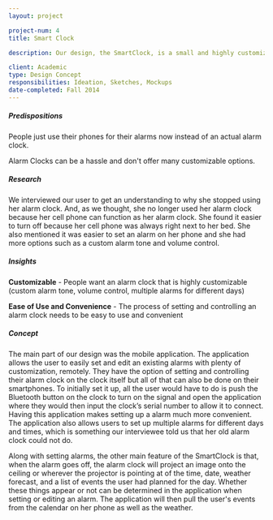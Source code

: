 ```yaml
---
layout: project

project-num: 4
title: Smart Clock

description: Our design, the SmartClock, is a small and highly customizable alarm clock that works with your mobile phone to get you up and motivated for your day. The small device features a projector mounted on top of a clock. The Bluetooth enabled device works with the SmartClock mobile application on your phone to give you the greatest flexibility in setting your alarm anytime, anywhere. 

client: Academic
type: Design Concept
responsibilities: Ideation, Sketches, Mockups
date-completed: Fall 2014
---
```


##### Predispositions
People just use their phones for their alarms now instead of an actual alarm clock.

Alarm Clocks can be a hassle and don't offer many customizable options.

##### Research
We interviewed our user to get an understanding to why she stopped using her alarm clock. And, as we thought, she no longer used her alarm clock because her cell phone can function as her alarm clock. She found it easier to turn off because her cell phone was always right next to her bed. She also mentioned it was easier to set an alarm on her phone and she had more options such as a custom alarm tone and volume control.

##### Insights
**Customizable** - People want an alarm clock that is highly customizable (custom alarm tone, volume control, multiple alarms for different days)

**Ease of Use and Convenience** - The process of setting and controlling an alarm clock needs to be easy to use and convenient

##### Concept
The main part of our design was the mobile application. The application allows the user to easily set and edit an existing alarms with plenty of customization, remotely. They have the option of setting and controlling their alarm clock on the clock itself but all of that can also be done on their smartphones. To initially set it up, all the user would have to do is push the Bluetooth button on the clock to turn on the signal and open the application where they would then input the clock’s serial number to allow it to connect. Having this application makes setting up a alarm much more convenient. The application also allows users to set up multiple alarms for different days and times, which is something our interviewee told us that her old alarm clock could not do. 

Along with setting alarms, the other main feature of the SmartClock is that, when the alarm goes off, the alarm clock will project an image onto the ceiling or wherever the projector is pointing at of the time, date, weather forecast, and a list of events the user had planned for the day. Whether these things appear or not can be determined in the application when setting or editing an alarm. The application will then pull the user's events from the calendar on her phone as well as the weather.
